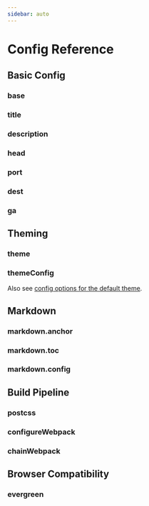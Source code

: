 ```yaml
---
sidebar: auto
---
```


# Config Reference

## Basic Config

### base

### title

### description

### head

### port

### dest

### ga

## Theming

### theme

### themeConfig

Also see [config options for the default theme](../default-theme-config/).

## Markdown

### markdown.anchor

### markdown.toc

### markdown.config

## Build Pipeline

### postcss

### configureWebpack

### chainWebpack

## Browser Compatibility

### evergreen
